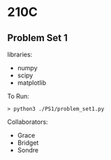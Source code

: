 # 210C

## Problem Set 1

libraries:
* numpy
* scipy
* matplotlib

To Run:

`> python3 ./PS1/problem_set1.py`

Collaborators:
* Grace
* Bridget
* Sondre
